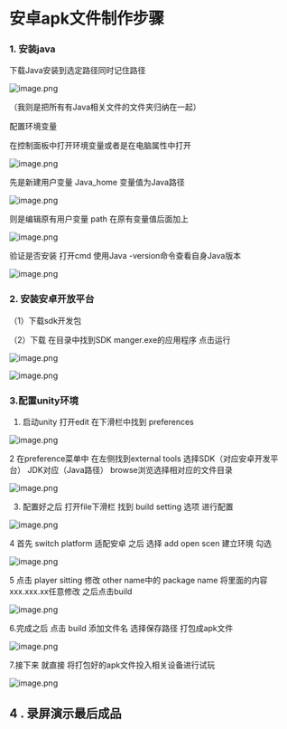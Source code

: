 # 安卓apk文件制作步骤

### 1. 安装java
下载Java安装到选定路径同时记住路径 

![image.png](https://upload-images.jianshu.io/upload_images/9443754-517383a890d58d8b.png?imageMogr2/auto-orient/strip%7CimageView2/2/w/1240)

（我则是把所有有Java相关文件的文件夹归纳在一起）

配置环境变量

在控制面板中打开环境变量或者是在电脑属性中打开

![image.png](https://upload-images.jianshu.io/upload_images/9443754-e34bad122f63cddf.png?imageMogr2/auto-orient/strip%7CimageView2/2/w/1240)

先是新建用户变量 Java_home 变量值为Java路径

![image.png](https://upload-images.jianshu.io/upload_images/9443754-4d576183c60787fe.png?imageMogr2/auto-orient/strip%7CimageView2/2/w/1240)

则是编辑原有用户变量 path 在原有变量值后面加上 

![image.png](https://upload-images.jianshu.io/upload_images/9443754-1e99319930736d0d.png?imageMogr2/auto-orient/strip%7CimageView2/2/w/1240)

验证是否安装 打开cmd 使用Java -version命令查看自身Java版本 

![image.png](https://upload-images.jianshu.io/upload_images/9443754-3fa676c3b59dd355.png?imageMogr2/auto-orient/strip%7CimageView2/2/w/1240)
### 2. 安装安卓开放平台
（1）下载sdk开发包

（2）下载 在目录中找到SDK manger.exe的应用程序 点击运行

![image.png](https://upload-images.jianshu.io/upload_images/9443754-a68f0677e148fc58.png?imageMogr2/auto-orient/strip%7CimageView2/2/w/1240)

![image.png](https://upload-images.jianshu.io/upload_images/9443754-03b23d6af2cfddf9.png?imageMogr2/auto-orient/strip%7CimageView2/2/w/1240)

### 3.配置unity环境

1. 启动unity 打开edit 在下滑栏中找到 preferences

![image.png](https://upload-images.jianshu.io/upload_images/9443754-5a27f4db712a131c.png?imageMogr2/auto-orient/strip%7CimageView2/2/w/1240)

2 在preference菜单中 在左侧找到external tools 选择SDK（对应安卓开发平台） JDK对应（Java路径） browse浏览选择相对应的文件目录

![image.png](https://upload-images.jianshu.io/upload_images/9443754-783b8dcd51dbe20c.png?imageMogr2/auto-orient/strip%7CimageView2/2/w/1240)

3. 配置好之后 打开file下滑栏 找到 build setting 选项 进行配置

![image.png](https://upload-images.jianshu.io/upload_images/9443754-532968fb3efc814f.png?imageMogr2/auto-orient/strip%7CimageView2/2/w/1240)

4 首先 switch platform 适配安卓  之后 选择 add open scen 建立环境 勾选 

![image.png](https://upload-images.jianshu.io/upload_images/9443754-532968fb3efc814f.png?imageMogr2/auto-orient/strip%7CimageView2/2/w/1240)

5 点击 player sitting 修改 other name中的 package name 将里面的内容 xxx.xxx.xx任意修改 之后点击build

![image.png](https://upload-images.jianshu.io/upload_images/9443754-5e8478d82e0e55ff.png?imageMogr2/auto-orient/strip%7CimageView2/2/w/1240)

6.完成之后 点击 build 添加文件名 选择保存路径 打包成apk文件 

![image.png](https://upload-images.jianshu.io/upload_images/9443754-b45f4bd771d3f854.png?imageMogr2/auto-orient/strip%7CimageView2/2/w/1240)

7.接下来 就直接 将打包好的apk文件投入相关设备进行试玩

![image.png](https://upload-images.jianshu.io/upload_images/9443754-a20fba5968edb40c.png?imageMogr2/auto-orient/strip%7CimageView2/2/w/1240)

## 4 . 录屏演示最后成品




